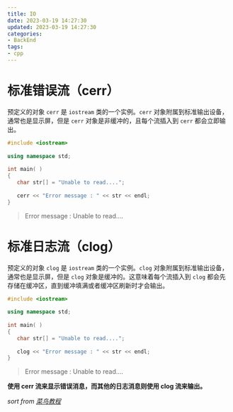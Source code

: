 ```yaml
---
title: IO
date: 2023-03-19 14:27:30
updated: 2023-03-19 14:27:30
categories:
- BackEnd
tags:
- cpp
---
```


# 标准错误流（cerr）
预定义的对象 `cerr` 是 `iostream` 类的一个实例。`cerr` 对象附属到标准输出设备，通常也是显示屏，但是 `cerr` 对象是非缓冲的，且每个流插入到 `cerr` 都会立即输出。
```cpp
#include <iostream>
 
using namespace std;
 
int main( )
{
   char str[] = "Unable to read....";
 
   cerr << "Error message : " << str << endl;
}
```
> Error message : Unable to read....  

# 标准日志流（clog）
预定义的对象 `clog` 是 `iostream` 类的一个实例。`clog` 对象附属到标准输出设备，通常也是显示屏，但是 `clog` 对象是缓冲的。这意味着每个流插入到 `clog` 都会先存储在缓冲区，直到缓冲填满或者缓冲区刷新时才会输出。

```cpp
#include <iostream>
 
using namespace std;
 
int main( )
{
   char str[] = "Unable to read....";
 
   clog << "Error message : " << str << endl;
}
```
> Error message : Unable to read....

**使用 cerr 流来显示错误消息，而其他的日志消息则使用 clog 流来输出。**

*sort from [菜鸟教程](https://www.runoob.com/cplusplus/cpp-basic-input-output.html)*